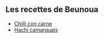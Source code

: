 ## Les recettes de Beunoua

- [Chilli con carne](chilli-con-carne)
- [Hachi camarguais](hachis-camarguais)